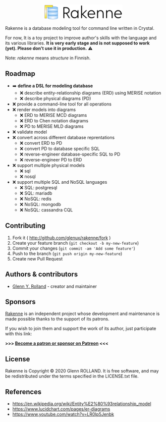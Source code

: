 
# <img src="doc/logo-display-only.svg" width="50%" style="display: block; margin: 0 auto;" alt="Rakenne" />

Rakenne is a database modeling tool for command line written in Crystal.

For now, It is a toy project to improve author's skills with the language and its various libraries. **It is very early stage and is not supposed to work (yet). Please don't use it in production.** :warning:

Note: _rakenne_ means _structure_ in Finnish.

## Roadmap

* :arrow_right: **define a DSL for modeling database**
  * :x: describe entity-relationship diagrams (ERD) using MERISE notation
  * :x: describe physical diagrams (PD)
* :x: provide a command-line tool for all operations
* :x: render models into diagrams
  * :x: ERD to MERISE MCD diagrams
  * :x: ERD to Chen notation diagrams
  * :x: PD to MERISE MLD diagrams
* :x: validate model
* :x: convert across different database reprentations
  * :x: convert ERD to PD
  * :x: convert PD to database specific SQL
  * :x: reverse-engineer database-specific SQL to PD
  * :x: reverse-engineer PD to ERD
* :x: support multiple physical models
  * :x: sql
  * :x: nosql
* :x: support multiple SQL and NoSQL languages
  * :x: SQL: postgresql
  * :x: SQL: mariadb
  * :x: NoSQL: redis
  * :x: NoSQL: mongodb
  * :x: NoSQL: cassandra CQL

## Contributing

1. Fork it ( http://github.com/glenux/rakenne/fork )
2. Create your feature branch (`git checkout -b my-new-feature`)
3. Commit your changes (`git commit -am 'Add some feature'`)
4. Push to the branch (`git push origin my-new-feature`)
5. Create new Pull Request

## Authors & contributors

* [Glenn Y. Rolland](https://github.com/glenux) - creator and maintainer

## Sponsors

[Rakenne](https://github.com/glenux/rakenne) is an independent project whose development and maintenance is made possible thanks to the support of its patrons.

If you wish to join them and support the work of its author, just participate with this link:

**>>> [Become a patron or sponsor on Patreon](https://www.patreon.com/glenux) <<<**

## License

Rakenne is Copyright © 2020 Glenn ROLLAND. It is free software, and may be redistributed under the terms specified in the LICENSE.txt file.

## References

* https://en.wikipedia.org/wiki/Entity%E2%80%93relationship_model
* https://www.lucidchart.com/pages/er-diagrams
* https://www.youtube.com/watch?v=LR0Ip5Jenbk
